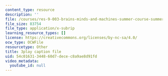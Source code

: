 ```yaml
---
content_type: resource
description: ''
file: /courses/res-9-003-brains-minds-and-machines-summer-course-summer-2015/54c01631344860d7decec8a9ae8d91fd_EAWpLeor4Zk.srt
file_size: 83754
file_type: application/x-subrip
learning_resource_types: []
license: https://creativecommons.org/licenses/by-nc-sa/4.0/
ocw_type: OCWFile
resourcetype: Other
title: 3play caption file
uid: 54c01631-3448-60d7-dece-c8a9ae8d91fd
video_metadata:
  youtube_id: null
---
```

